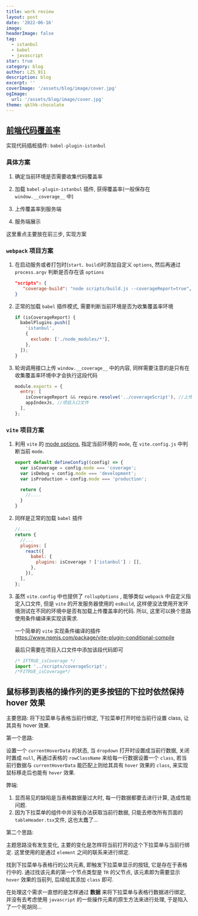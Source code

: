 ```yaml
---
title: work review
layout: post
date: '2022-06-16'
image:
headerImage: false
tag:
  - istanbul
  - babel
  - javascript
star: true
category: blog
author: LZS_911
description: blog
excerpt: ''
coverImage: '/assets/blog/image/cover.jpg'
ogImage:
  url: '/assets/blog/image/cover.jpg'
theme: qklhk-chocolate  
---
```


## [前端代码覆盖率](https://juejin.cn/post/7022928631756226591)

实现代码插桩插件: `babel-plugin-istanbul`

### 具体方案

1. 确定当前环境是否需要收集代码覆盖率

2. 加载 `babel-plugin-istanbul` 插件, 获得覆盖率(一般保存在 `window.__coverage__` 中)

3. 上传覆盖率到服务端

4. 服务端展示

这里重点主要放在前三步, 实现方案

### `webpack` 项目方案

1. 在启动服务或者打包时(`start、build`)时添加自定义 `options`, 然后再通过 `process.argv` 判断是否存在该 `options`

   ```json
   "scripts": {
      "coverage-build": "node scripts/build.js --coverageReport=true",
   }
   ```

2. 正常的加载 `babel` 插件模式, 需要判断当前环境是否为收集覆盖率环境

   ```javascript
   if (isCoverageReport) {
     babelPlugins.push([
       'istanbul',
       {
         exclude: ['./node_modules/*'],
       },
     ]);
   }
   ```

3. 轮询调用接口上传 `window.__coverage__` 中的内容, 同样需要注意的是只有在收集覆盖率环境中才会执行这段代码

   ```javascript
   module.exports = {
     entry: [
       isCoverageReport && require.resolve('../coverageScript'), //上传覆盖率代码
       appIndexJs, //项目入口文件
     ],
   };
   ```

### `vite` 项目方案

1. 利用 `vite` 的 [mode options](https://cn.vitejs.dev/guide/env-and-mode.html), 指定当前环境的 `mode`, 在 `vite.config.js` 中判断当前 `mode`.

   ```javascript
   export default defineConfig((config) => {
     var isCoverage = config.mode === 'coverage';
     var isDebug = config.mode === 'development';
     var isProduction = config.mode === 'production';

     return {
       //....
     }
   }
   ```

2. 同样是正常的加载 `babel` 插件

   ```javascript
   //....
   return {
     //...
     plugins: [
       react({
         babel: {
           plugins: isCoverage ? ['istanbul'] : [],
         },
       }),
     ],
   };
   ```

3. 虽然 `vite.config` 中也提供了 `rollupOptions` , 能够类似 `webpack` 中自定义指定入口文件, 但是 `vite` 的开发服务器使用的 `esBuild`, 这样便没法使用开发环境测试在不同的环境中是否有加载上传覆盖率的代码. 所以, 这里可以换个思路使用条件编译来实现该需求.

   一个简单的 `vite` 实现条件编译的插件 <https://www.npmjs.com/package/vite-plugin-conditional-compile>

   最后只需要在项目入口文件中添加该段代码即可

   ```javascript
   /* IFTRUE_isCoverage */
   import '../scripts/coverageScript';
   /*FITRUE_isCoverage*/
   ```

## 鼠标移到表格的操作列的更多按钮的下拉时依然保持 hover 效果

主要思路: 将下拉菜单与表格当前行绑定, 下拉菜单打开时给当前行设置 class, 让其具有 hover 效果.

第一个思路:

设置一个 `currentHoverData` 的状态, 当 `dropdown` 打开时设置成当前行数据, 关闭时置成 `null`, 再通过表格的 `rowClassName` 来给每一行数据设置一个 `class`, 若当前行数据与 `currentHoverData` 能匹配上则给其具有 `hover` 效果的 `class`, 来实现鼠标移走后也能有 `hover` 效果.

弊端:

1. 显而易见的缺陷是当表格数据量过大时, 每一行数据都要去进行计算, 造成性能问题.
2. 因为下拉菜单的组件中并没有办法获取当前行数据, 只能去修改所有页面的 `tableHeader.tsx`文件, 这也太蠢了...

第二个思路:

主题思路没有发生变化, 主要的变化是怎样将当前打开的这个下拉菜单与当前行绑定. 这里使用的是通过 `element` 之间的联系来进行绑定.

找到下拉菜单与表格行的公共元素, 即触发下拉菜单显示的按钮, 它是存在于表格行中的. 通过找该元素的第一个节点类型是 `TR` 的父节点, 该元素即为需要显示 `hover` 效果的当前列, 后续给其添加 `class` 即可.

在处理这个需求一直想的是怎样通过 **数据** 来将下拉菜单与表格行数据进行绑定, 并没有去考虑使用 `javascript` 的一些操作元素的原生方法来进行处理, 于是陷入了一个死胡同...

